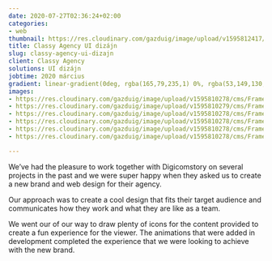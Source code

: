```yaml
---
date: 2020-07-27T02:36:24+02:00
categories:
- web
thumbnail: https://res.cloudinary.com/gazduig/image/upload/v1595812417/cms/PENS-1_cn1ra0.png
title: Classy Agency UI dizájn
slug: classy-agency-ui-dizajn
client: Classy Agency
solutions: UI dizájn
jobtime: 2020 március
gradient: linear-gradient(0deg, rgba(165,79,235,1) 0%, rgba(53,149,130,0) 45%)
images:
- https://res.cloudinary.com/gazduig/image/upload/v1595810278/cms/Frame_114_nhojeq.webp
- https://res.cloudinary.com/gazduig/image/upload/v1595810279/cms/Frame_113_lecu1h.webp
- https://res.cloudinary.com/gazduig/image/upload/v1595810278/cms/Frame_112_qltxlz.webp
- https://res.cloudinary.com/gazduig/image/upload/v1595810278/cms/Frame_110_hujss4.webp
- https://res.cloudinary.com/gazduig/image/upload/v1595810278/cms/Frame_109_fcqaln.webp
- https://res.cloudinary.com/gazduig/image/upload/v1595810278/cms/Frame_108_y9nymf.webp

---
```

We’ve had the pleasure to work together with Digicomstory on several projects in the past and we were super happy when they asked us to create a new brand and web design for their agency.

Our approach was to create a cool design that fits their target audience and communicates how they work and what they are like as a team.

We went our of our way to draw plenty of icons for the content provided to create a fun experience for the viewer. The animations that were added in development completed the experience that we were looking to achieve with the new brand.